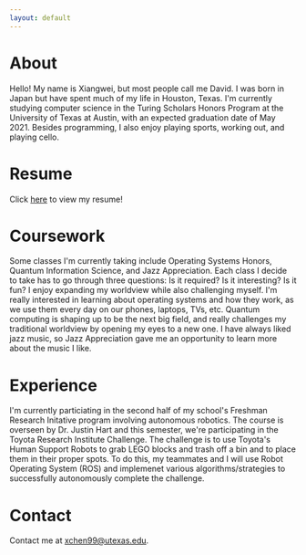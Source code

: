 ```yaml
---
layout: default
---
```

# About
Hello! My name is Xiangwei, but most people call me David. I was born in Japan but have spent much of my life in Houston, Texas. I'm currently studying
computer science in the Turing Scholars Honors Program at the University of Texas at Austin, with an expected graduation date of May 2021. Besides programming,
I also enjoy playing sports, working out, and playing cello.

# Resume
Click [here](resume.pdf) to view my resume!

# Coursework
Some classes I'm currently taking include Operating Systems Honors, Quantum Information Science, and Jazz Appreciation. Each class I decide to take has to go
through three questions: Is it required? Is it interesting? Is it fun? I enjoy expanding my worldview while also challenging myself. I'm really interested in
learning about operating systems and how they work, as we use them every day on our phones, laptops, TVs, etc. Quantum computing is shaping up to be the next
big field, and really challenges my traditional worldview by opening my eyes to a new one. I have always liked jazz music, so Jazz Appreciation gave me an
opportunity to learn more about the music I like.

# Experience
I'm currently particiating in the second half of my school's Freshman Research Initative program involving autonomous robotics. The course is overseen by Dr.
Justin Hart and this semester, we're participating in the Toyota Research Institute Challenge. The challenge is to use Toyota's Human Support Robots to grab
LEGO blocks and trash off a bin and to place them in their proper spots. To do this, my teammates and I will use Robot Operating System (ROS) and implemenet
various algorithms/strategies to successfully autonomously complete the challenge.

# Contact
Contact me at [xchen99@utexas.edu](mailto:xchen99@utexas.edu).


